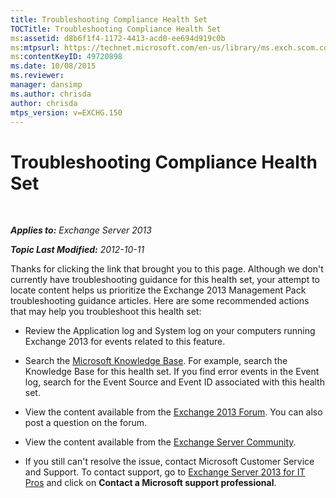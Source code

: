 ```yaml
---
title: Troubleshooting Compliance Health Set
TOCTitle: Troubleshooting Compliance Health Set
ms:assetid: d8b6f1f4-1172-4413-acd0-ee694d919c0b
ms:mtpsurl: https://technet.microsoft.com/en-us/library/ms.exch.scom.compliance(v=EXCHG.150)
ms:contentKeyID: 49720898
ms.date: 10/08/2015
ms.reviewer: 
manager: dansimp
ms.author: chrisda
author: chrisda
mtps_version: v=EXCHG.150
---
```


<div data-xmlns="http://www.w3.org/1999/xhtml">

<div class="topic" data-xmlns="http://www.w3.org/1999/xhtml" data-msxsl="urn:schemas-microsoft-com:xslt" data-cs="http://msdn.microsoft.com/en-us/">

<div data-asp="http://msdn2.microsoft.com/asp">

# Troubleshooting Compliance Health Set

</div>

<div id="mainSection">

<div id="mainBody">

<span> </span>

_**Applies to:** Exchange Server 2013_

_**Topic Last Modified:** 2012-10-11_

Thanks for clicking the link that brought you to this page. Although we don't currently have troubleshooting guidance for this health set, your attempt to locate content helps us prioritize the Exchange 2013 Management Pack troubleshooting guidance articles. Here are some recommended actions that may help you troubleshoot this health set:

  - Review the Application log and System log on your computers running Exchange 2013 for events related to this feature.

  - Search the [Microsoft Knowledge Base](http://go.microsoft.com/fwlink/p/?linkid=18175). For example, search the Knowledge Base for this health set. If you find error events in the Event log, search for the Event Source and Event ID associated with this health set.

  - View the content available from the [Exchange 2013 Forum](http://go.microsoft.com/fwlink/p/?linkid=257903). You can also post a question on the forum.

  - View the content available from the [Exchange Server Community](http://go.microsoft.com/fwlink/p/?linkid=14927).

  - If you still can't resolve the issue, contact Microsoft Customer Service and Support. To contact support, go to [Exchange Server 2013 for IT Pros](http://go.microsoft.com/fwlink/p/?linkid=402506) and click on **Contact a Microsoft support professional**.

</div>

<span> </span>

</div>

</div>

</div>
